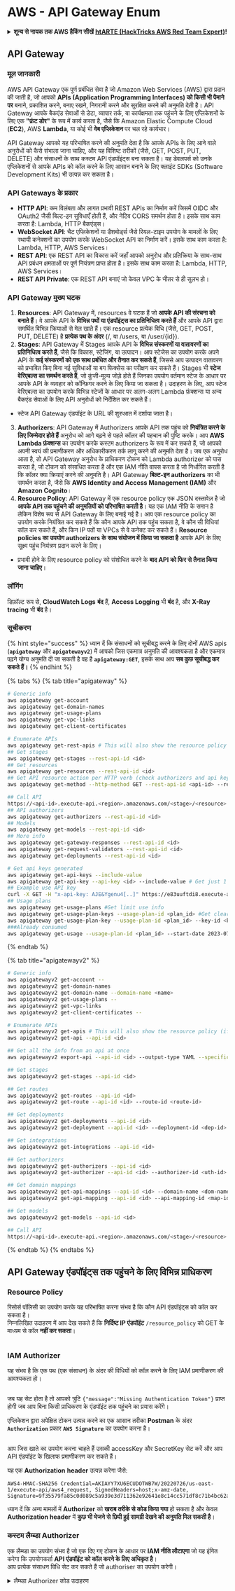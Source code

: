 # AWS - API Gateway Enum

<details>

<summary><strong>शून्य से नायक तक AWS हैकिंग सीखें</strong> <a href="https://training.hacktricks.xyz/courses/arte"><strong>htARTE (HackTricks AWS Red Team Expert)</strong></a><strong>!</strong></summary>

HackTricks का समर्थन करने के अन्य तरीके:

* यदि आप चाहते हैं कि आपकी **कंपनी का विज्ञापन HackTricks में दिखाई दे** या **HackTricks को PDF में डाउनलोड करें**, तो [**सब्सक्रिप्शन प्लान्स**](https://github.com/sponsors/carlospolop) देखें!
* [**आधिकारिक PEASS & HackTricks स्वैग**](https://peass.creator-spring.com) प्राप्त करें
* [**The PEASS Family**](https://opensea.io/collection/the-peass-family) की खोज करें, हमारा विशेष [**NFTs**](https://opensea.io/collection/the-peass-family) संग्रह
* 💬 [**Discord group**](https://discord.gg/hRep4RUj7f) या [**telegram group**](https://t.me/peass) में **शामिल हों** या **Twitter** पर मुझे 🐦 [**@carlospolopm**](https://twitter.com/carlospolopm) **का पालन करें**.
* **HackTricks** के [**github repos**](https://github.com/carlospolop/hacktricks) और [**HackTricks Cloud**](https://github.com/carlospolop/hacktricks-cloud) में PRs सबमिट करके अपनी हैकिंग ट्रिक्स साझा करें.

</details>

## API Gateway

### मूल जानकारी

AWS API Gateway एक पूर्ण प्रबंधित सेवा है जो Amazon Web Services (AWS) द्वारा प्रदान की जाती है, जो आपको **APIs (Application Programming Interfaces) को किसी भी पैमाने पर** बनाने, प्रकाशित करने, बनाए रखने, निगरानी करने और सुरक्षित करने की अनुमति देती है। API Gateway आपके बैकएंड सेवाओं से डेटा, व्यापार तर्क, या कार्यक्षमता तक पहुंचने के लिए एप्लिकेशनों के लिए एक **"फ्रंट डोर"** के रूप में कार्य करता है, जैसे कि Amazon Elastic Compute Cloud (**EC2**), AWS **Lambda**, या कोई भी **वेब एप्लिकेशन** पर चल रहे कार्यभार।

API Gateway आपको यह परिभाषित करने की अनुमति देता है कि आपके APIs के लिए आने वाले अनुरोधों को कैसे संभाला जाना चाहिए, और यह विशिष्ट तरीकों (जैसे, GET, POST, PUT, DELETE) और संसाधनों के साथ कस्टम API एंडपॉइंट्स बना सकता है। यह डेवलपर्स को उनके एप्लिकेशनों से आपके APIs को कॉल करने के लिए आसान बनाने के लिए क्लाइंट SDKs (Software Development Kits) भी उत्पन्न कर सकता है।

### API Gateways के प्रकार

* **HTTP API**: कम विलंबता और लागत प्रभावी REST APIs का निर्माण करें जिसमें OIDC और OAuth2 जैसी बिल्ट-इन सुविधाएँ होती हैं, और नेटिव CORS समर्थन होता है। इसके साथ काम करता है: Lambda, HTTP बैकएंड्स।
* **WebSocket API**: चैट एप्लिकेशनों या डैशबोर्ड्स जैसे रियल-टाइम उपयोग के मामलों के लिए स्थायी कनेक्शनों का उपयोग करके WebSocket API का निर्माण करें। इसके साथ काम करता है: Lambda, HTTP, AWS Services।
* **REST API**: एक REST API का विकास करें जहाँ आपको अनुरोध और प्रतिक्रिया के साथ-साथ API प्रबंधन क्षमताओं पर पूर्ण नियंत्रण प्राप्त होता है। इसके साथ काम करता है: Lambda, HTTP, AWS Services।
* **REST API Private**: एक REST API बनाएं जो केवल VPC के भीतर से ही सुलभ हो।

### API Gateway मुख्य घटक

1. **Resources**: API Gateway में, resources वे घटक हैं जो **आपके API की संरचना को बनाते हैं**। वे आपके API के **विभिन्न पथों या एंडपॉइंट्स का प्रतिनिधित्व करते हैं** और आपके API द्वारा समर्थित विभिन्न क्रियाओं से मेल खाते हैं। एक resource प्रत्येक विधि (जैसे, GET, POST, PUT, DELETE) है **प्रत्येक पथ के अंदर** (/, या /users, या /user/{id}).
2. **Stages**: API Gateway में Stages आपके API के **विभिन्न संस्करणों या वातावरणों का प्रतिनिधित्व करते हैं**, जैसे कि विकास, स्टेजिंग, या उत्पादन। आप स्टेजेस का उपयोग करके अपने API के **कई संस्करणों को एक साथ प्रबंधित और तैनात कर सकते हैं**, जिससे आप उत्पादन वातावरण को प्रभावित किए बिना नई सुविधाओं या बग फिक्सेस का परीक्षण कर सकते हैं। Stages भी **स्टेज वेरिएबल्स का समर्थन करते हैं**, जो कुंजी-मूल्य जोड़े होते हैं जिनका उपयोग वर्तमान स्टेज के आधार पर आपके API के व्यवहार को कॉन्फ़िगर करने के लिए किया जा सकता है। उदाहरण के लिए, आप स्टेज वेरिएबल्स का उपयोग करके विभिन्न स्टेजों के आधार पर अलग-अलग Lambda फ़ंक्शन्स या अन्य बैकएंड सेवाओं के लिए API अनुरोधों को निर्देशित कर सकते हैं।
* स्टेज API Gateway एंडपॉइंट के URL की शुरुआत में दर्शाया जाता है।
3. **Authorizers**: API Gateway में Authorizers आपके API तक पहुंच को **नियंत्रित करने के लिए जिम्मेदार होते हैं** अनुरोध को आगे बढ़ने से पहले कॉलर की पहचान की पुष्टि करके। आप **AWS Lambda फ़ंक्शन्स** का उपयोग करके कस्टम authorizers के रूप में कर सकते हैं, जो आपको अपनी स्वयं की प्रमाणीकरण और अधिकारीकरण तर्क लागू करने की अनुमति देता है। जब एक अनुरोध आता है, तो API Gateway अनुरोध के प्राधिकरण टोकन को Lambda authorizer को पास करता है, जो टोकन को संसाधित करता है और एक IAM नीति वापस करता है जो निर्धारित करती है कि कॉलर क्या क्रियाएं करने की अनुमति है। API Gateway **बिल्ट-इन authorizers** का भी समर्थन करता है, जैसे कि **AWS Identity and Access Management (IAM)** और **Amazon Cognito**।
4. **Resource Policy**: API Gateway में एक resource policy एक JSON दस्तावेज़ है जो **आपके API तक पहुंचने की अनुमतियों को परिभाषित करती है**। यह एक IAM नीति के समान है लेकिन विशेष रूप से API Gateway के लिए बनाई गई है। आप एक resource policy का उपयोग करके नियंत्रित कर सकते हैं कि कौन आपके API तक पहुंच सकता है, वे कौन सी विधियां कॉल कर सकते हैं, और किन IP पतों या VPCs से वे कनेक्ट कर सकते हैं। **Resource policies का उपयोग authorizers के साथ संयोजन में किया जा सकता है** आपके API के लिए सूक्ष्म पहुंच नियंत्रण प्रदान करने के लिए।
* प्रभावी होने के लिए resource policy को संशोधित करने के **बाद API को फिर से तैनात किया जाना चाहिए**।

### लॉगिंग

डिफ़ॉल्ट रूप से, **CloudWatch Logs** **बंद** हैं, **Access Logging** भी **बंद** है, और **X-Ray tracing** भी **बंद** है।

### सूचीकरण

{% hint style="success" %}
ध्यान दें कि संसाधनों को सूचीबद्ध करने के लिए दोनों AWS apis (**`apigateway`** और **`apigatewayv2`**) में आपको जिस एकमात्र अनुमति की आवश्यकता है और एकमात्र पढ़ने योग्य अनुमति दी जा सकती है वह है **`apigateway:GET`**, इसके साथ आप **सब कुछ सूचीबद्ध कर सकते हैं।**
{% endhint %}

{% tabs %}
{% tab title="apigateway" %}
```bash
# Generic info
aws apigateway get-account
aws apigateway get-domain-names
aws apigateway get-usage-plans
aws apigateway get-vpc-links
aws apigateway get-client-certificates

# Enumerate APIs
aws apigateway get-rest-apis # This will also show the resource policy (if any)
## Get stages
aws apigateway get-stages --rest-api-id <id>
## Get resources
aws apigateway get-resources --rest-api-id <id>
## Get API resource action per HTTP verb (check authorizers and api key required)
aws apigateway get-method --http-method GET --rest-api-id <api-id> --resource-id <resource-id>

## Call API
https://<api-id>.execute-api.<region>.amazonaws.com/<stage>/<resource>
## API authorizers
aws apigateway get-authorizers --rest-api-id <id>
## Models
aws apigateway get-models --rest-api-id <id>
## More info
aws apigateway get-gateway-responses --rest-api-id <id>
aws apigateway get-request-validators --rest-api-id <id>
aws apigateway get-deployments --rest-api-id <id>

# Get api keys generated
aws apigateway get-api-keys --include-value
aws apigateway get-api-key --api-key <id> --include-value # Get just 1
## Example use API key
curl -X GET -H "x-api-key: AJE&Ygenu4[..]" https://e83uuftdi8.execute-api.us-east-1.amazonaws.com/dev/test
## Usage plans
aws apigateway get-usage-plans #Get limit use info
aws apigateway get-usage-plan-keys --usage-plan-id <plan_id> #Get clear text values of api keys
aws apigateway get-usage-plan-key --usage-plan-id <plan_id> --key-id <key_id>
###Already consumed
aws apigateway get-usage --usage-plan-id <plan_id> --start-date 2023-07-01 --end-date 2023-07-12
```
{% endtab %}

{% tab title="apigatewayv2" %}
```bash
# Generic info
aws apigatewayv2 get-account --
aws apigatewayv2 get-domain-names
aws apigatewayv2 get-domain-name --domain-name <name>
aws apigatewayv2 get-usage-plans --
aws apigatewayv2 get-vpc-links
aws apigatewayv2 get-client-certificates --

# Enumerate APIs
aws apigatewayv2 get-apis # This will also show the resource policy (if any)
aws apigatewayv2 get-api --api-id <id>

## Get all the info from an api at once
aws apigatewayv2 export-api --api-id <id> --output-type YAML --specification OAS30 /tmp/api.yaml

## Get stages
aws apigatewayv2 get-stages --api-id <id>

## Get routes
aws apigatewayv2 get-routes --api-id <id>
aws apigatewayv2 get-route --api-id <id> --route-id <route-id>

## Get deployments
aws apigatewayv2 get-deployments --api-id <id>
aws apigatewayv2 get-deployment --api-id <id> --deployment-id <dep-id>

## Get integrations
aws apigatewayv2 get-integrations --api-id <id>

## Get authorizers
aws apigatewayv2 get-authorizers --api-id <id>
aws apigatewayv2 get-authorizer --api-id <id> --authorizer-id <uth-id>

## Get domain mappings
aws apigatewayv2 get-api-mappings --api-id <id> --domain-name <dom-name>
aws apigatewayv2 get-api-mapping --api-id <id> --api-mapping-id <map-id> --domain-name <dom-name>

## Get models
aws apigatewayv2 get-models --api-id <id>

## Call API
https://<api-id>.execute-api.<region>.amazonaws.com/<stage>/<resource>
```
{% endtab %}
{% endtabs %}

## API Gateway एंडपॉइंट्स तक पहुंचने के लिए विभिन्न प्राधिकरण

### Resource Policy

रिसोर्स पॉलिसी का उपयोग करके यह परिभाषित करना संभव है कि कौन API एंडपॉइंट्स को कॉल कर सकता है।\
निम्नलिखित उदाहरण में आप देख सकते हैं कि **निर्दिष्ट IP एंडपॉइंट** `/resource_policy` को GET के माध्यम से कॉल **नहीं कर सकता**।

<figure><img src="../../../.gitbook/assets/image (92) (1) (1).png" alt=""><figcaption></figcaption></figure>

### IAM Authorizer

यह संभव है कि एक पथ (एक संसाधन) के अंदर की विधियों को कॉल करने के लिए IAM प्रमाणीकरण की आवश्यकता हो।

<figure><img src="https://lh3.googleusercontent.com/GGx-kfqNXu6zMqGidnO8_eR88fYPpJG-wNuBBnedAJntiRUEPTEScl7OvWthGYRiI_msYCdC6oBFvJc827Tb4-4UogxpOyrEXyst-8IDzP9DC2NOtXSY7w58L0baCAcBQjSyvBhJREvWWCtiboNYPSKuEw=s2048" alt=""><figcaption></figcaption></figure>

जब यह सेट होता है तो आपको त्रुटि `{"message":"Missing Authentication Token"}` प्राप्त होगी जब आप बिना किसी प्राधिकरण के एंडपॉइंट तक पहुंचने का प्रयास करेंगे।

एप्लिकेशन द्वारा अपेक्षित टोकन उत्पन्न करने का एक आसान तरीका **Postman** के अंदर **`Authorization`** प्रकार **`AWS Signature`** का उपयोग करना है।

<figure><img src="../../../.gitbook/assets/image (3) (1) (3).png" alt=""><figcaption></figcaption></figure>

आप जिस खाते का उपयोग करना चाहते हैं उसकी accessKey और SecretKey सेट करें और आप API एंडपॉइंट के खिलाफ प्रमाणीकरण कर सकते हैं।

यह एक **Authorization** **header** उत्पन्न करेगा जैसे:
```
AWS4-HMAC-SHA256 Credential=AKIAYY7XU6ECUDOTWB7W/20220726/us-east-1/execute-api/aws4_request, SignedHeaders=host;x-amz-date, Signature=9f35579fa85c0d089c5a939e3d711362e92641e8c14cc571df8c71b4bc62a5c2
```
ध्यान दें कि अन्य मामलों में **Authorizer** को **खराब तरीके से कोड किया गया** हो सकता है और केवल **Authorization header** में **कुछ भी भेजने से** **छिपी हुई सामग्री देखने की अनुमति मिल सकती है**।

### कस्टम लैम्ब्डा Authorizer

एक लैम्ब्डा का उपयोग संभव है जो एक दिए गए टोकन के आधार पर **IAM नीति लौटाएगा** जो यह इंगित करेगा कि उपयोगकर्ता **API एंडपॉइंट को कॉल करने के लिए अधिकृत है**।\
आप प्रत्येक संसाधन विधि सेट कर सकते हैं जो authoriser का उपयोग करेगी।

<details>

<summary>लैम्ब्डा Authorizer कोड उदाहरण</summary>
```python
import json

def lambda_handler(event, context):
token = event['authorizationToken']
method_arn = event['methodArn']

if not token:
return {
'statusCode': 401,
'body': 'Unauthorized'
}

try:
# Replace this with your own token validation logic
if token == "your-secret-token":
return generate_policy('user', 'Allow', method_arn)
else:
return generate_policy('user', 'Deny', method_arn)
except Exception as e:
print(e)
return {
'statusCode': 500,
'body': 'Internal Server Error'
}

def generate_policy(principal_id, effect, resource):
policy = {
'principalId': principal_id,
'policyDocument': {
'Version': '2012-10-17',
'Statement': [
{
'Action': 'execute-api:Invoke',
'Effect': effect,
'Resource': resource
}
]
}
}
return policy
```
<details>

<summary><strong>शून्य से नायक तक AWS हैकिंग सीखें</strong> <a href="https://training.hacktricks.xyz/courses/arte"><strong>htARTE (HackTricks AWS Red Team Expert)</strong></a><strong> के साथ!</strong></summary>

HackTricks का समर्थन करने के अन्य तरीके:

* यदि आप HackTricks में अपनी **कंपनी का विज्ञापन देखना चाहते हैं** या **HackTricks को PDF में डाउनलोड करना चाहते हैं** तो [**सब्सक्रिप्शन प्लान्स**](https://github.com/sponsors/carlospolop) देखें!
* [**आधिकारिक PEASS & HackTricks स्वैग**](https://peass.creator-spring.com) प्राप्त करें
* [**The PEASS Family**](https://opensea.io/collection/the-peass-family) की खोज करें, हमारा एक्सक्लूसिव [**NFTs**](https://opensea.io/collection/the-peass-family) का संग्रह
* 💬 [**Discord group**](https://discord.gg/hRep4RUj7f) में **शामिल हों** या [**telegram group**](https://t.me/peass) में शामिल हों या **Twitter** पर मुझे 🐦 [**@carlospolopm**](https://twitter.com/carlospolopm) पर **फॉलो करें**.
* **HackTricks** के [**github repos**](https://github.com/carlospolop/hacktricks) और [**HackTricks Cloud**](https://github.com/carlospolop/hacktricks-cloud) में PRs सबमिट करके अपनी हैकिंग ट्रिक्स साझा करें।

</details>
